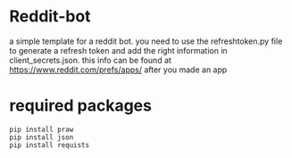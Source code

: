 # Reddit-bot
a simple template for a reddit bot.
you need to use the refreshtoken.py file to generate a refresh token and add the right information in client_secrets.json.
this info can be found at https://www.reddit.com/prefs/apps/ after you made an app
# required packages 
```
pip install praw
pip install json
pip install requists
